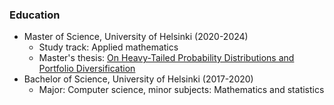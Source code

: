 ### Education

- Master of Science, University of Helsinki (2020-2024)
  - Study track: Applied mathematics
  - Master's thesis: [On Heavy-Tailed Probability Distributions and Portfolio Diversification](https://helda.helsinki.fi/handle/10138/357424)
- Bachelor of Science, University of Helsinki (2017-2020)
  - Major: Computer science, minor subjects: Mathematics and statistics

<!---
Jsos17/Jsos17 is a ✨ special ✨ repository because its `README.md` (this file) appears on your GitHub profile.
You can click the Preview link to take a look at your changes.
--->
